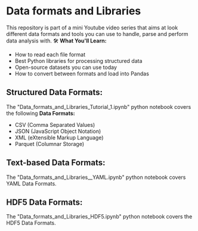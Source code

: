 # Data formats and Libraries

This repository is part of a mini Youtube video series that aims at look different data formats and tools you can use to handle, parse and perform data analysis with. 
🛠 **What You'll Learn:**

- How to read each file format
- Best Python libraries for processing structured data
- Open-source datasets you can use today
- How to convert between formats and load into Pandas
## **Structured Data Formats:**
The "Data_formats_and_Libraries_Tutorial_1.ipynb" python notebook covers the following **Data Formats:**
- CSV (Comma Separated Values)
- JSON (JavaScript Object Notation)
- XML (eXtensible Markup Language)
- Parquet (Columnar Storage)
## **Text-based Data Formats:**
The "Data_formats_and_Libraries__YAML.ipynb" python notebook covers YAML Data Formats.
## **HDF5 Data Formats:**
The "Data_formats_and_Libraries_HDF5.ipynb" python notebook covers the HDF5 Data Formats.

  

